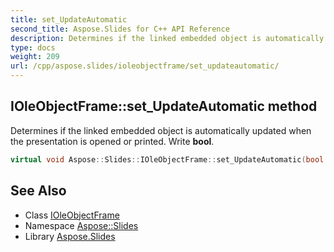 ```yaml
---
title: set_UpdateAutomatic
second_title: Aspose.Slides for C++ API Reference
description: Determines if the linked embedded object is automatically updated when the presentation is opened or printed. Write bool.
type: docs
weight: 209
url: /cpp/aspose.slides/ioleobjectframe/set_updateautomatic/
---
```

## IOleObjectFrame::set_UpdateAutomatic method


Determines if the linked embedded object is automatically updated when the presentation is opened or printed. Write **bool**.

```cpp
virtual void Aspose::Slides::IOleObjectFrame::set_UpdateAutomatic(bool value)=0
```

## See Also

* Class [IOleObjectFrame](../)
* Namespace [Aspose::Slides](../../)
* Library [Aspose.Slides](../../../)
